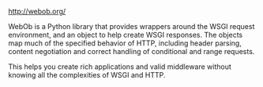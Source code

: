 http://webob.org/

WebOb is a Python library that provides wrappers around the WSGI request environment, and an object to help create WSGI responses. The objects map much of the specified behavior of HTTP, including header parsing, content negotiation and correct handling of conditional and range requests.

This helps you create rich applications and valid middleware without knowing all the complexities of WSGI and HTTP.
